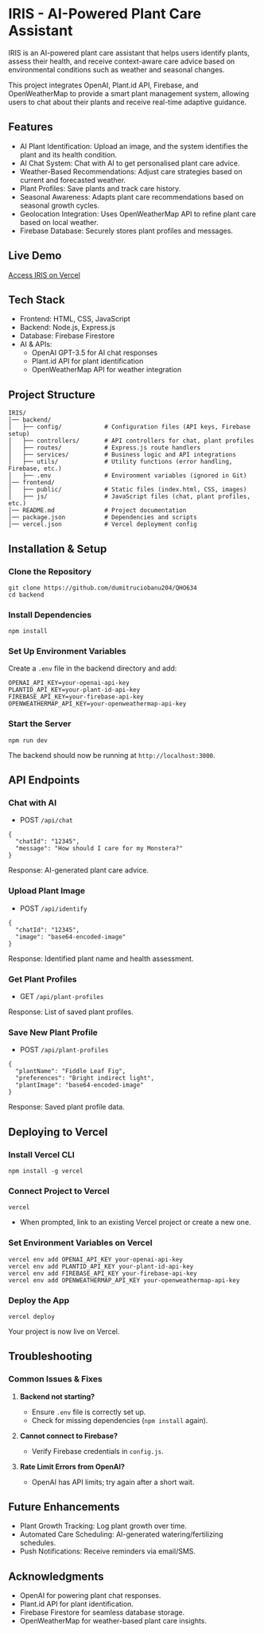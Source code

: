 # IRIS - AI-Powered Plant Care Assistant

IRIS is an AI-powered plant care assistant that helps users identify plants, assess their health, and receive context-aware care advice based on environmental conditions such as weather and seasonal changes.

This project integrates OpenAI, Plant.id API, Firebase, and OpenWeatherMap to provide a smart plant management system, allowing users to chat about their plants and receive real-time adaptive guidance.

## Features

- AI Plant Identification: Upload an image, and the system identifies the plant and its health condition.
- AI Chat System: Chat with AI to get personalised plant care advice.
- Weather-Based Recommendations: Adjust care strategies based on current and forecasted weather.
- Plant Profiles: Save plants and track care history.
- Seasonal Awareness: Adapts plant care recommendations based on seasonal growth cycles.
- Geolocation Integration: Uses OpenWeatherMap API to refine plant care based on local weather.
- Firebase Database: Securely stores plant profiles and messages.

## Live Demo

[Access IRIS on Vercel](https://qho-634.vercel.app/)

## Tech Stack

- Frontend: HTML, CSS, JavaScript  
- Backend: Node.js, Express.js  
- Database: Firebase Firestore  
- AI & APIs:  
  - OpenAI GPT-3.5 for AI chat responses  
  - Plant.id API for plant identification  
  - OpenWeatherMap API for weather integration  

## Project Structure

```
IRIS/
│── backend/
│   ├── config/            # Configuration files (API keys, Firebase setup)
│   ├── controllers/       # API controllers for chat, plant profiles
│   ├── routes/            # Express.js route handlers
│   ├── services/          # Business logic and API integrations
│   ├── utils/             # Utility functions (error handling, Firebase, etc.)
│   ├── .env               # Environment variables (ignored in Git)
│── frontend/
│   ├── public/            # Static files (index.html, CSS, images)
│   ├── js/                # JavaScript files (chat, plant profiles, etc.)
│── README.md              # Project documentation
│── package.json           # Dependencies and scripts
│── vercel.json            # Vercel deployment config
```

## Installation & Setup

### Clone the Repository

```
git clone https://github.com/dumitruciobanu204/QHO634
cd backend
```

### Install Dependencies

```
npm install
```

### Set Up Environment Variables

Create a `.env` file in the backend directory and add:

```
OPENAI_API_KEY=your-openai-api-key
PLANTID_API_KEY=your-plant-id-api-key
FIREBASE_API_KEY=your-firebase-api-key
OPENWEATHERMAP_API_KEY=your-openweathermap-api-key
```

### Start the Server

```
npm run dev
```

The backend should now be running at `http://localhost:3000`.

## API Endpoints

### Chat with AI

- POST `/api/chat`

```
{
  "chatId": "12345",
  "message": "How should I care for my Monstera?"
}
```

Response: AI-generated plant care advice.

### Upload Plant Image

- POST `/api/identify`

```
{
  "chatId": "12345",
  "image": "base64-encoded-image"
}
```

Response: Identified plant name and health assessment.

### Get Plant Profiles

- GET `/api/plant-profiles`

Response: List of saved plant profiles.

### Save New Plant Profile

- POST `/api/plant-profiles`

```
{
  "plantName": "Fiddle Leaf Fig",
  "preferences": "Bright indirect light",
  "plantImage": "base64-encoded-image"
}
```

Response: Saved plant profile data.

## Deploying to Vercel

### Install Vercel CLI

```
npm install -g vercel
```

### Connect Project to Vercel

```
vercel
```

- When prompted, link to an existing Vercel project or create a new one.

### Set Environment Variables on Vercel

```
vercel env add OPENAI_API_KEY your-openai-api-key
vercel env add PLANTID_API_KEY your-plant-id-api-key
vercel env add FIREBASE_API_KEY your-firebase-api-key
vercel env add OPENWEATHERMAP_API_KEY your-openweathermap-api-key
```

### Deploy the App

```
vercel deploy
```

Your project is now live on Vercel.

## Troubleshooting

### Common Issues & Fixes

1. **Backend not starting?**
   - Ensure `.env` file is correctly set up.  
   - Check for missing dependencies (`npm install` again).

2. **Cannot connect to Firebase?**
   - Verify Firebase credentials in `config.js`.

3. **Rate Limit Errors from OpenAI?**
   - OpenAI has API limits; try again after a short wait.

## Future Enhancements

- Plant Growth Tracking: Log plant growth over time.
- Automated Care Scheduling: AI-generated watering/fertilizing schedules.
- Push Notifications: Receive reminders via email/SMS.

## Acknowledgments

- OpenAI for powering plant chat responses.
- Plant.id API for plant identification.
- Firebase Firestore for seamless database storage.
- OpenWeatherMap for weather-based plant care insights.